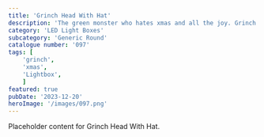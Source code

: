 ```yaml
---
title: 'Grinch Head With Hat'
description: 'The green monster who hates xmas and all the joy. Grinch pops out in this Generic Round light.'
category: 'LED Light Boxes'
subcategory: 'Generic Round'
catalogue number: '097'
tags: [
    'grinch', 
    'xmas',
    'Lightbox', 
    ]
featured: true
pubDate: '2023-12-20'
heroImage: '/images/097.png'
---
```


Placeholder content for Grinch Head With Hat.